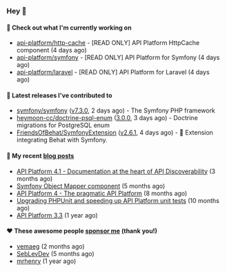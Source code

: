 ### Hey 👋

#### 👷 Check out what I'm currently working on

- [api-platform/http-cache](https://github.com/api-platform/http-cache) - [READ ONLY] API Platform HttpCache component (4 days ago)
- [api-platform/symfony](https://github.com/api-platform/symfony) - [READ ONLY] API Platform for Symfony (4 days ago)
- [api-platform/laravel](https://github.com/api-platform/laravel) - [READ ONLY] API Platform for Laravel (4 days ago)

#### 🔭 Latest releases I've contributed to

- [symfony/symfony](https://github.com/symfony/symfony) ([v7.3.0](https://github.com/symfony/symfony/releases/tag/v7.3.0), 2 days ago) - The Symfony PHP framework
- [heymoon-cc/doctrine-psql-enum](https://github.com/heymoon-cc/doctrine-psql-enum) ([3.0.0](https://github.com/heymoon-cc/doctrine-psql-enum/releases/tag/3.0.0), 3 days ago) - Doctrine migrations for PostgreSQL enum
- [FriendsOfBehat/SymfonyExtension](https://github.com/FriendsOfBehat/SymfonyExtension) ([v2.6.1](https://github.com/FriendsOfBehat/SymfonyExtension/releases/tag/v2.6.1), 4 days ago) - :musical_score: Extension integrating Behat with Symfony.

#### 📜 My recent [blog posts](https://soyuka.me)

- [API Platform 4.1 - Documentation at the heart of API Discoverability](https://soyuka.me/api-platform-4-1-documentation-heart-api-discoverability/) (3 months ago)
- [Symfony Object Mapper component](https://soyuka.me/symfony-object-mapper-component/) (5 months ago)
- [API Platform 4 - The pragmatic API Platform](https://soyuka.me/api-platform-4-the-pragmatic-api-platform/) (8 months ago)
- [Upgrading PHPUnit and speeding up API Platform unit tests](https://soyuka.me/upgrading-phpunit-and-speeding-up-api-platform-unit-tests/) (10 months ago)
- [API Platform 3.3](https://soyuka.me/api-platform-3.3/) (1 year ago)

#### ❤️ These awesome people [sponsor me](https://github.com/sponsors/soyuka) (thank you!)

- [vemaeg](https://github.com/vemaeg) (2 months ago)
- [SebLevDev](https://github.com/SebLevDev) (5 months ago)
- [mrhenry](https://github.com/mrhenry) (1 year ago)
